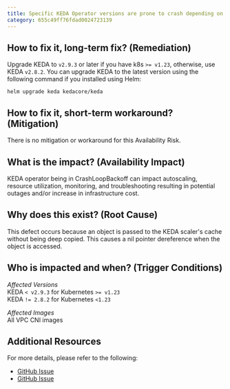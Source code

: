 ```yaml
---
title: Specific KEDA Operator versions are prone to crash depending on Kubernetes version
category: 655c49ff76fdad0024723139
---
```


## How to fix it, long-term fix? (Remediation)

Upgrade KEDA to `v2.9.3` or later if you have k8s `>= v1.23`, otherwise, use KEDA `v2.8.2`. You can upgrade KEDA to the latest version using the following command if you installed using Helm:

```shell Upgrade to latest version
helm upgrade keda kedacore/keda
```

## How to fix it, short-term workaround? (Mitigation)

There is no mitigation or workaround for this Availability Risk.

## What is the impact? (Availability Impact)

KEDA operator being in CrashLoopBackoff can impact autoscaling, resource utilization, monitoring, and troubleshooting resulting in potential outages and/or increase in infrastructure cost.

## Why does this exist? (Root Cause)

This defect occurs because an object is passed to the KEDA scaler's cache without being deep copied. This causes a nil pointer dereference when the object is accessed.

## Who is impacted and when? (Trigger Conditions)

_Affected Versions_  
KEDA `< v2.9.3` for Kubernetes `>= v1.23`  
KEDA `!= 2.8.2` for Kubernetes `<1.23`

_Affected Images_  
All VPC CNI images

## Additional Resources

For more details, please refer to the following:

- [GitHub Issue](https://github.com/kedacore/keda/issues/4207)
- [GitHub Issue](https://github.com/kedacore/keda/issues/4270)